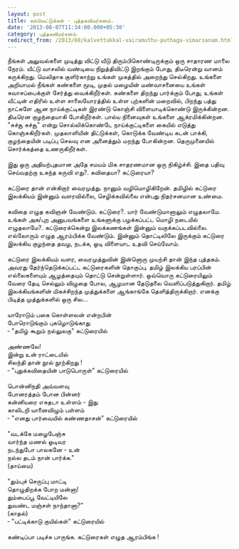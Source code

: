 ```yaml
---
layout: post
title: கல்வெட்டுக்கள் - புத்தகவிமர்சனம்.
date: '2013-08-07T11:34:00.000+05:30'
category: புத்தகவிமர்சனம்
redirect_from: /2013/08/kalvettukkal-vairamuthu-puthaga-vimarsanam.html
---
```


நீங்கள் அலுவல்களை முடித்து விட்டு வீடு திரும்பிகொண்டிருக்கும் ஒரு சாதாரண மாலை நேரம். வீட்டு வாசலில் வண்டியை நிறுத்திவிட்டு இறங்கும் போது, 
திடீரென்று வானம் கருக்கிறது. மெலிதாக குளிர்காற்று உங்கள் முகத்தில் அறைந்து செல்கிறது. உங்களை அறியாமல் நீங்கள் கண்களை  மூடி, 
முதல் மழையின் மண்வாசனையை உங்கள் சுவாசப்பைக்குள் சேர்த்து வைக்கிறீர்கள். கண்களை திறந்து பார்க்கும் போது, உங்கள் வீட்டின் எதிரில் உள்ள 
சாலையோரத்தில் உள்ள புற்களின் மறைவில், பிறந்து பத்து நாட்களே ஆன நாய்க்குட்டிகள் இரண்டு கொஞ்சி விளையாடிக்கொண்டு இருக்கின்றன. 
திடீரென குழந்தையாகி போகிறீர்கள். பால்ய நினைவுகள் உங்களை ஆக்ரமிக்கின்றன. "சுச்சூ சுச்சூ" என்று சொல்லிக்கொண்டே நாய்க்குட்டிகளை 
கையில் எடுத்து கொஞ்சுகிறீர்கள். முதலாளியின் திட்டுக்கள்,  கொடுக்க வேண்டிய கடன் பாக்கி, குழந்தையின் படிப்பு செலவு என அனைத்தும் 
மறந்து போகின்றன. தெருமுனையில் சொர்க்கத்தை உணருகிறீர்கள்.<br />
<br />
இது ஒரு அதியற்புதமான அதே சமயம் மிக சாதரணமான ஒரு நிகிழ்ச்சி. இதை பதிவு செய்வதற்கு உகந்த கருவி எது?. கவிதையா? கட்டுரையா?<br />
<br />
கட்டுரை தான் என்கிறார் வைரமுத்து. நானும் வழிமொழிகிறேன். தமிழில் கட்டுரை இலக்கியம் இன்னும் வளரவில்லை, செழிக்கவில்லை என்பது 
நிதர்சனமான உண்மை.<br />
<br />
கவிதை எழுத கவிஞன் வேண்டும். கட்டுரை?. யார் வேண்டுமானாலும் எழுதலாமே. உங்கள் அக/புற அனுபவங்களை உங்களுக்கு பழக்கப்பட்ட 
மொழி நடையில் எழுதலாமே?. கட்டுரைக்கென்று இலக்கணங்கள் இன்னும் வகுக்கப்படவில்லை. எல்லோரும் எழுத ஆரம்பிக்க வேண்டும். 
இன்னும் தொட்டிலிலே இருக்கும் கட்டுரை இலக்கிய குழந்தை தவழ, நடக்க, ஓடி விளையாட உதவி செய்வோம்.<br />
<br />
கட்டுரை இலக்கியம் வளர, வைரமுத்துவின் இன்னொரு முயற்சி தான் இந்த புத்தகம். அவரது தேர்ந்தெடுக்கப்பட்ட கட்டுரைகளின் தொகுப்பு. 
தமிழ் இலக்கிய பரப்பின் எல்லைகளையும் ஆழத்தையும் தொட்டு சென்றுள்ளார். ஒவ்வொரு கட்டுரையிலும் வேரை தேடி செல்லும் விழுதை போல, 
ஆழமான தேடுதலை வெளிப்படுத்துகிறார். தமிழ் இலக்கியங்களின் மிகச்சிறந்த முத்துக்களை ஆங்காங்கே தெளித்திருக்கிறார். 
எனக்கு பிடித்த முத்துக்களில் ஒரு சில...<br />
<br />
யாரோடும் பகை கொள்ளலன் என்றபின்<br />
போரொடுங்கும் புகழொடுங்காது<br />
&#x2010; "தமிழ் கூறும் நல்லுலகு" கட்டுரையில்<br />
<br />
அண்ணலே!<br />
இன்று உன் ராட்டையில்<br />
சிலந்தி தான் நூல் நூற்கிறது !<br />
&#x2010; "புதுக்கவிதையின் பாடுபொருள்" கட்டுரையில்<br />
<br />
பொன்னிநதி அவ்வளவு<br />
போனரத்தம் போன பின்னர்<br />
கன்னியரை எசுதடா உள்ளம் - இது<br />
காலிடறி யானைவிழும் பள்ளம்<br />
&#x2010; "எனது பார்வையில் கண்ணதாசன்" கட்டுரையில்<br />
<br />
"வடக்கே மழைபேஞ்சு<br />
வார்ந்த மணல் ஓடிவர<br />
நடந்துபோ பாலகனே - உன்<br />
நல்ல தடம் நான் பார்க்க."<br />
(தாய்மை)<br />
<br />
"தும்புச் செருப்பு மாட்டி<br />
தொழுதிறக்க போற மன்னா!<br />
தும்பைப்பூ வேட்டியிலே<br />
துவண்ட மஞ்சள் நாந்தானா?"<br />
(காதல்)<br />
&#x2010; "பட்டிக்காடு குயில்கள்" கட்டுரையில்<br />
<br />
கண்டிப்பா படிச்சு பாருங்க. கட்டுரைகள் எழுத ஆரம்பிங்க !<br />
<br />